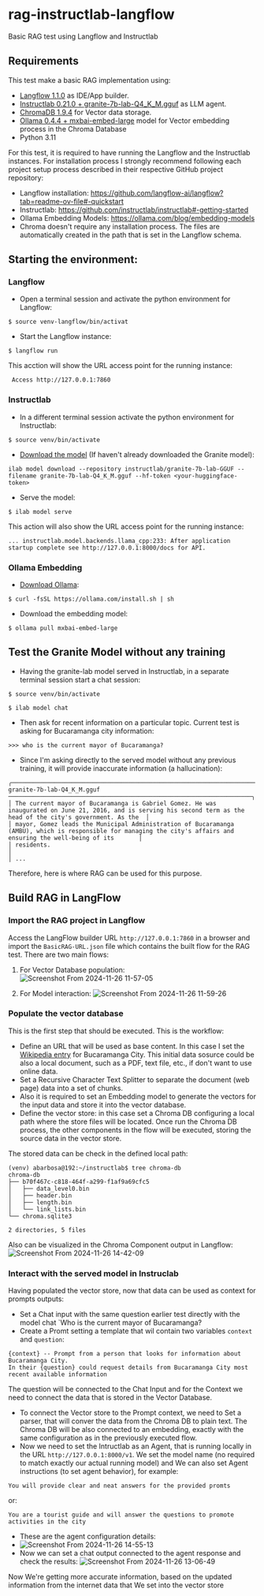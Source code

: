 # rag-instructlab-langflow
Basic RAG test using Langflow and Instructlab

## Requirements

This test make a basic RAG implementation using:
- [Langflow 1.1.0](https://github.com/langflow-ai/langflow) as IDE/App builder.
- [Instructlab 0.21.0 + granite-7b-lab-Q4_K_M.gguf](https://github.com/instructlab/instructlab) as LLM agent.
- [ChromaDB 1.9.4](https://github.com/chroma-core/chroma) for Vector data storage.
- [Ollama 0.4.4 + mxbai-embed-large](https://ollama.com/blog/embedding-models) model for Vector embedding process in the Chroma Database
- Python 3.11

For this test, it is required to have running the Langflow and the Instructlab instances. For installation process I strongly recommend following each project setup process described in their respective GitHub project repository:
- Langflow installation: https://github.com/langflow-ai/langflow?tab=readme-ov-file#-quickstart
- Instructlab: https://github.com/instructlab/instructlab#-getting-started
- Ollama Embedding Models: https://ollama.com/blog/embedding-models
- Chroma doesn't require any installation process. The files are automatically created in the path that is set in the Langflow schema.

## Starting the environment:

### Langflow 
- Open a terminal session and activate the python environment for Langflow:
~~~
$ source venv-langflow/bin/activat
~~~
- Start the Langflow instance:
~~~
$ langflow run
~~~
This acction will show the URL access point for the running instance:
~~~
 Access http://127.0.0.1:7860           
~~~

### Instructlab
- In a different terminal session activate the python environment for Instructlab:
~~~
$ source venv/bin/activate
~~~
- [Download the model](https://github.com/instructlab/instructlab?tab=readme-ov-file#-download-the-model) (If haven't already downloaded the Granite model):
~~~
ilab model download --repository instructlab/granite-7b-lab-GGUF --filename granite-7b-lab-Q4_K_M.gguf --hf-token <your-huggingface-token>
~~~
- Serve the model:
~~~
$ ilab model serve
~~~
This action will also show the URL access point for the running instance:
~~~
... instructlab.model.backends.llama_cpp:233: After application startup complete see http://127.0.0.1:8000/docs for API.
~~~

### Ollama Embedding
- [Download Ollama](https://ollama.com/download):
~~~
$ curl -fsSL https://ollama.com/install.sh | sh
~~~
- Download the embedding model:
~~~
$ ollama pull mxbai-embed-large
~~~

## Test the Granite Model without any training

- Having the granite-lab model served in Instructlab, in a separate terminal session start a chat session:
~~~
$ source venv/bin/activate
~~~
~~~
$ ilab model chat
~~~
- Then ask for recent information on a particular topic. Current test is asking for Bucaramanga city information:
~~~
>>> who is the current mayor of Bucaramanga?
~~~
- Since I'm asking directly to the served model without any previous training, it will provide inaccurate information (a hallucination):
~~~
╭───────────────────────────────────────────────────────────────────── granite-7b-lab-Q4_K_M.gguf ─────────────────────────────────────────────────────────────────────╮
│ The current mayor of Bucaramanga is Gabriel Gomez. He was inaugurated on June 21, 2016, and is serving his second term as the head of the city's government. As the  │
│ mayor, Gomez leads the Municipal Administration of Bucaramanga (AMBU), which is responsible for managing the city's affairs and ensuring the well-being of its       │
│ residents.                                                                                                                                                           │
│ ...
~~~

Therefore, here is where RAG can be used for this purpose.

## Build RAG in LangFlow

### Import the RAG project in Langflow
Access the LangFlow builder URL `http://127.0.0.1:7860` in a browser and import the `BasicRAG-URL.json` file which contains the built flow for the RAG test. 
There are two main flows:
1. For Vector Database population:
   ![Screenshot From 2024-11-26 11-57-05](https://github.com/user-attachments/assets/a3aae1ec-aca6-4c9f-9a92-d769432f1a75)

2. For Model interaction:
   ![Screenshot From 2024-11-26 11-59-26](https://github.com/user-attachments/assets/783bbe31-f16e-42eb-950d-dd1e8ef379f1)

### Populate the vector database
This is the first step that should be executed. This is the workflow:
- Define an URL that will be used as base content. In this case I set the [Wikipedia entry](https://en.wikipedia.org/wiki/Bucaramanga) for Bucaramanga City. This initial data sosurce could be also a local document, such as a PDF, text file, etc., if don't want to use online data.
- Set a Recursive Character Text Splitter to separate the document (web page) data into a set of chunks.
- Also it is required to set an Embedding model to generate the vectors for the input data and store it into the vector database.
- Define the vector store: in this case set a Chroma DB configuring a local path where the store files will be located. Once run the Chroma DB process, the other components in the flow will be executed, storing the source data in the vector store.

The stored data can be check in the defined local path:
~~~
(venv) abarbosa@192:~/instructlab$ tree chroma-db
chroma-db
├── b70f467c-c818-464f-a299-f1af9a69cfc5
│   ├── data_level0.bin
│   ├── header.bin
│   ├── length.bin
│   └── link_lists.bin
└── chroma.sqlite3

2 directories, 5 files
~~~

Also can be visualized in the Chroma Component output in Langflow:
![Screenshot From 2024-11-26 14-42-09](https://github.com/user-attachments/assets/3f68420d-3ecc-43dc-9112-a255db201413)


### Interact with the served model in Instruclab
Having populated the vector store, now that data can be used as context for prompts outputs:
- Set a Chat input with the same question earlier test directly with the model chat `Who is the current mayor of Bucaramanga?
- Create a Promt setting a template that wil contain two variables `context` and `question`:
~~~
{context} -- Prompt from a person that looks for information about Bucaramanga City.
In their {question} could request details from Bucaramanga City most recent available information
~~~
The question will be connected to the Chat Input and for the Context we need to connect the data that is stored in the Vector Database.
- To connect the Vector store to the Prompt context, we need to Set a parser, that will conver the data from the Chroma DB to plain text. The Chroma DB will be also connected to an embedding, exactly with the same configuration as in the previously executed flow.
- Now we need to set the Intructlab as an Agent, that is running locally in the URL `http://127.0.0.1:8000/v1`. We set the model name (no required to match exactly our actual running model) and We can also set Agent instructions (to set agent behavior), for example:
~~~
You will provide clear and neat answers for the provided promts
~~~
or:
~~~
You are a tourist guide and will answer the questions to promote activities in the city
~~~
- These are the agent configuration details: 
- ![Screenshot From 2024-11-26 14-55-13](https://github.com/user-attachments/assets/ca033bae-d702-48e8-9893-3c3c233a0e59)
- Now we can set a chat output connected to the agent response and check the results:
![Screenshot From 2024-11-26 13-06-49](https://github.com/user-attachments/assets/8be11bc6-48fe-47d8-b99b-6dbbbbcef60f)

Now We're getting more accurate information, based on the updated information from the internet data that We set into the vector store
